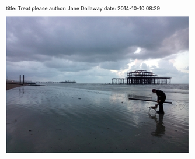 
title: Treat please
author: Jane Dallaway
date: 2014-10-10 08:29

<div><a href="/media/tp_IMG_20141010_082853.JPG"><img src="/media/tp_thumb_IMG_20141010_082853.JPG" width="500" height="375"/></a></div>


  
      